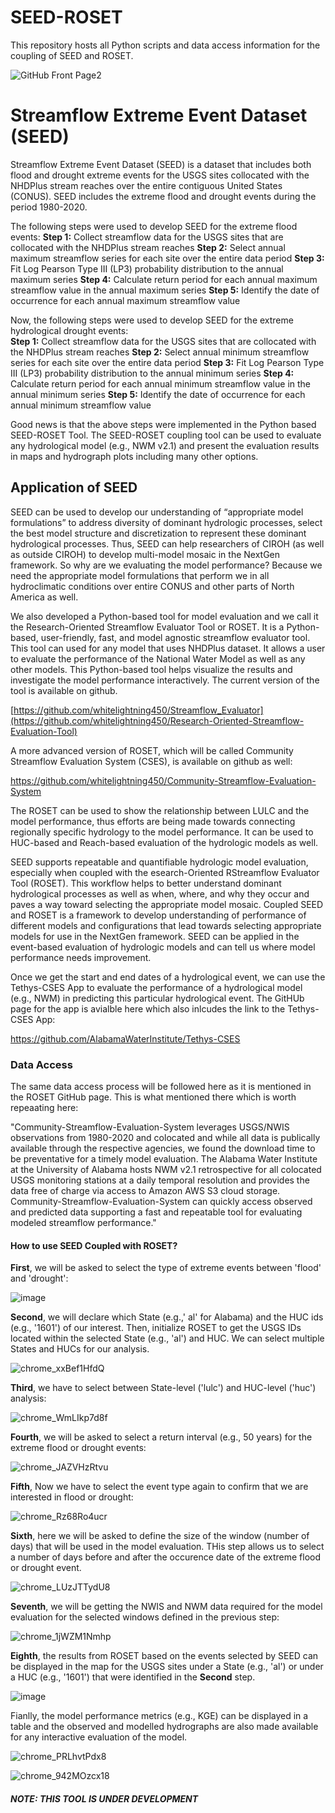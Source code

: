 # SEED-ROSET
This repository hosts all Python scripts and data access information for the coupling of SEED and ROSET.

![GitHub Front Page2](https://github.com/shahab122/SEED-ROSET/assets/28275758/ef112be7-7995-4a35-a796-de06815c39d4)

# Streamflow Extreme Event Dataset (SEED)

Streamflow Extreme Event Dataset (SEED) is a dataset that includes both flood and drought extreme events for the USGS sites collocated with the NHDPlus stream reaches over the entire contiguous United States (CONUS). SEED includes the extreme flood and drought events during the period 1980-2020.   

The following steps were used to develop SEED for the extreme flood events: 
**Step 1:** Collect streamflow data for the USGS sites that are collocated with the NHDPlus stream reaches 
**Step 2:** Select annual maximum streamflow series for each site over the entire data period
**Step 3:** Fit Log Pearson Type III (LP3) probability distribution to the annual maximum series 
**Step 4:** Calculate return period for each annual maximum streamflow value in the annual maximum series
**Step 5:** Identify the date of occurrence for each annual maximum streamflow value  

Now, the following steps were used to develop SEED for the extreme hydrological drought events:  
**Step 1:** Collect streamflow data for the USGS sites that are collocated with the NHDPlus stream reaches 
**Step 2:** Select annual minimum streamflow series for each site over the entire data period
**Step 3:** Fit Log Pearson Type III (LP3) probability distribution to the annual minimum series 
**Step 4:** Calculate return period for each annual minimum streamflow value in the annual minimum series
**Step 5:** Identify the date of occurrence for each annual minimum streamflow value

Good news is that the above steps were implemented in the Python based SEED-ROSET Tool. The SEED-ROSET coupling tool can be used to evaluate any hydrological model (e.g., NWM v2.1) and present the evaluation results in maps and hydrograph plots including many other options. 

## Application of SEED

SEED can be used to develop our understanding of “appropriate model formulations” to address diversity of dominant hydrologic processes, select the best model structure and discretization to represent these dominant hydrological processes. Thus, SEED can help researchers of CIROH (as well as outside CIROH) to develop multi-model mosaic in the NextGen framework. So why are we evaluating the model performance? Because we need the appropriate model formulations that perform we in all hydroclimatic conditions over entire CONUS and other parts of North America as well. 

We also developed a Python-based tool for model evaluation and we call it the Research-Oriented Streamflow Evaluator Tool or ROSET. It is a Python-based, user-friendly, fast, and model agnostic streamflow evaluator tool. This tool can used for any model that uses NHDPlus dataset. It allows a user to evaluate the performance of the National Water Model as well as any other models. This Python-based tool helps visualize the results and investigate the model performance interactively. The current version of the tool is available on github.

[https://github.com/whitelightning450/Streamflow_Evaluator](https://github.com/whitelightning450/Research-Oriented-Streamflow-Evaluation-Tool)

A more advanced version of ROSET, which will be called Community Streamflow Evaluation System (CSES), is available on github as well:

https://github.com/whitelightning450/Community-Streamflow-Evaluation-System

The ROSET can be used to show the relationship between LULC and the model performance, thus efforts are being made towards connecting regionally specific hydrology to the model performance. It can be used to HUC-based and Reach-based evaluation of the hydrologic models as well. 

SEED supports repeatable and quantifiable hydrologic model evaluation, especially when coupled with the esearch-Oriented RStreamflow Evaluator Tool (ROSET). This workflow helps to better understand dominant hydrological processes as well as when, where, and why they occur and paves a way toward selecting the appropriate model mosaic. Coupled SEED and ROSET is a framework to develop understanding of performance of different models and configurations that lead towards selecting appropriate models for use in the NextGen framework. SEED can be applied in the event-based evaluation of hydrologic models and can tell us where model performance needs improvement.   

Once we get the start and end dates of a hydrological event, we can use the Tethys-CSES App to evaluate the performance of a hydrological model (e.g., NWM) in predicting this particular hydrological event. The GitHUb page for the app is avialble here which also inlcudes the link to the Tethys-CSES App:

https://github.com/AlabamaWaterInstitute/Tethys-CSES

### Data Access

The same data access process will be followed here as it is mentioned in the ROSET GitHub page. This is what mentioned there which is worth repeaating here: 

"Community-Streamflow-Evaluation-System leverages USGS/NWIS observations from 1980-2020 and colocated and while all data is publically available through the respective agencies, we found the download time to be preventative for a timely model evaluation. The Alabama Water Institute at the University of Alabama hosts NWM v2.1 retrospective for all colocated USGS monitoring stations at a daily temporal resolution and provides the data free of charge via access to Amazon AWS S3 cloud storage. Community-Streamflow-Evaluation-System can quickly access observed and predicted data supporting a fast and repeatable tool for evaluating modeled streamflow performance."

#### How to use SEED Coupled with ROSET? 

**First**, we will be asked to select the type of extreme events between 'flood' and 'drought':

![image](https://github.com/shahab122/SEED-ROSET/assets/28275758/c3efc920-47cc-475a-a2e0-180c85055a92)

**Second**, we will declare which State (e.g.,' al' for Alabama) and the HUC ids (e.g., '1601') of our interest. Then, initialize ROSET to get the USGS IDs located within the selected State (e.g., 'al') and HUC. We can select multiple States and HUCs for our analysis. 

![chrome_xxBef1HfdQ](https://github.com/shahab122/SEED-ROSET/assets/28275758/8ab9e5b8-155a-439f-afe8-094c3bf6d049)

**Third**, we have to select between State-level ('lulc') and HUC-level ('huc') analysis:

![chrome_WmLIkp7d8f](https://github.com/shahab122/SEED-ROSET/assets/28275758/e9840de1-813f-4e22-85b3-f98d3628055b)

**Fourth**, we will be asked to select a return interval (e.g., 50 years) for the extreme flood or drought events:

![chrome_JAZVHzRtvu](https://github.com/shahab122/SEED-ROSET/assets/28275758/97d41dae-e902-45cb-8b81-246418d8fcfe)

**Fifth**, Now we have to select the event type again to confirm that we are interested in flood or drought:

![chrome_Rz68Ro4ucr](https://github.com/shahab122/SEED-ROSET/assets/28275758/c12cb118-3ea4-4052-bf6d-25ec8308f019)

**Sixth**, here we will be asked to define the size of the window (number of days) that will be used in the model evaluation. THis step allows us to select a number of days before and after the occurence date of the extreme flood or drought event. 

![chrome_LUzJTTydU8](https://github.com/shahab122/SEED-ROSET/assets/28275758/39c8a2c2-b3b8-4be2-967b-5c4531fc9e99)

**Seventh**, we will be getting the NWIS and NWM data required for the model evaluation for the selected windows defined in the previous step:

![chrome_1jWZM1Nmhp](https://github.com/shahab122/SEED-ROSET/assets/28275758/1d6f15eb-25cb-484e-afb4-79e968c04e3b)

**Eighth**, the results from ROSET based on the events selected by SEED can be displayed in the map for the USGS sites under a State (e.g., 'al') or under a HUC (e.g., '1601') that were identified in the **Second** step.  

![image](https://github.com/shahab122/SEED-ROSET/assets/28275758/5ab1b170-e00e-4c73-843e-ef9c70b0439e)

Fianlly, the model performance metrics (e.g., KGE) can be displayed in a table and the observed and modelled hydrographs are also made available for any interactive evaluation of the model. 

![chrome_PRLhvtPdx8](https://github.com/shahab122/SEED-ROSET/assets/28275758/04598e84-7110-4a3b-ac30-4e96c5bebe18)

![chrome_942MOzcx18](https://github.com/shahab122/SEED-ROSET/assets/28275758/649ba9d8-760f-4b0f-8c04-0cbebee5455d)

##### NOTE: THIS TOOL IS UNDER DEVELOPMENT

